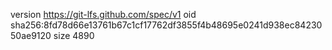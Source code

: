 version https://git-lfs.github.com/spec/v1
oid sha256:8fd78d66e13761b67c1cf17762df3855f4b48695e0241d938ec8423050ae9120
size 4890
